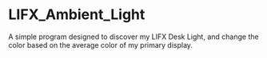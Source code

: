 # LIFX_Ambient_Light
A simple program designed to discover my LIFX Desk Light, and change the color based on the average color of my primary display.
